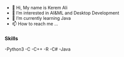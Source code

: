 - 👋 Hi, My name is Kerem Ali
- 👀 I’m interested in AI&ML and Desktop Development
- 🌱 I’m currently learning Java
- 📫 How to reach me ...

<!---
Kerem-Ali/Kerem-Ali is a ✨ special ✨ repository because its `README.md` (this file) appears on your GitHub profile.
You can click the Preview link to take a look at your changes.
--->

### Skills
-Python3
-C
-C++
-R
-C#
-Java

